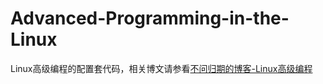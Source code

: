 # Advanced-Programming-in-the-Linux
Linux高级编程的配置套代码，相关博文请参看[不问归期的博客-Linux高级编程](http://blog.csdn.net/u013162035/article/category/7394088)
